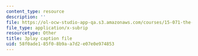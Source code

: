 ```yaml
---
content_type: resource
description: ''
file: https://ol-ocw-studio-app-qa.s3.amazonaws.com/courses/15-071-the-analytics-edge-spring-2017/58f0ade185f08b9aa7d2e07e0e974853_n19qLvOY-rc.srt
file_type: application/x-subrip
resourcetype: Other
title: 3play caption file
uid: 58f0ade1-85f0-8b9a-a7d2-e07e0e974853
---
```


